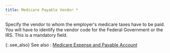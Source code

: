 ```yaml
---
title: Medicare Payable Vendor *
---
```



Specify the vendor to whom the employer's medicare taxes have to be  paid. You will have to identify the vendor code for the Federal Government  or the IRS. This is a mandatory field.


{:.see_also}
See also
: [Medicare  Expense and Payable Account ](JavaScript:RelatedTopics1.Click())<!--Metadata type="DesignerControl" startspan
<object CLASSID="clsid:ADB880A6-D8FF-11CF-9377-00AA003B7A11"
	ID=RelatedTopics1
	TYPE="application/x-oleobject">
</object>-->

<object classid="clsid:ADB880A6-D8FF-11CF-9377-00AA003B7A11" id="RelatedTopics1" type="application/x-oleobject"> 
 <param name="Command" value="Related Topics">
<param name="Window" value="second">
<param name="Item1" value="Medicare Expense and Payable Account;{{site.prl_chm}}/misc/medicare_expense_and_payable_account.html">
</object><!--Metadata type="DesignerControl" endspan-->
